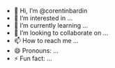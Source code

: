 - 👋 Hi, I’m @corentinbardin
- 👀 I’m interested in ...
- 🌱 I’m currently learning ...
- 💞️ I’m looking to collaborate on ...
- 📫 How to reach me ...
- 😄 Pronouns: ...
- ⚡ Fun fact: ...

<!---
corentinbardin/corentinbardin is a ✨ special ✨ repository because its `README.md` (this file) appears on your GitHub profile.
You can click the Preview link to take a look at your changes.
--->

